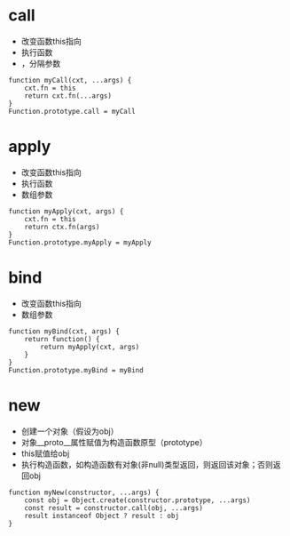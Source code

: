 # call
- 改变函数this指向
- 执行函数
- ，分隔参数
```
function myCall(cxt, ...args) {
    cxt.fn = this
    return cxt.fn(...args)
}
Function.prototype.call = myCall 
```

# apply
- 改变函数this指向
- 执行函数
- 数组参数
```
function myApply(cxt, args) {
    cxt.fn = this
    return ctx.fn(args)
}
Function.prototype.myApply = myApply
```

# bind
- 改变函数this指向
- 数组参数
```
function myBind(cxt, args) {
    return function() {
        return myApply(cxt, args)
    }
}
Function.prototype.myBind = myBind
```

# new
- 创建一个对象（假设为obj）
- 对象__proto__属性赋值为构造函数原型（prototype）
- this赋值给obj
- 执行构造函数，如构造函数有对象(非null)类型返回，则返回该对象；否则返回obj
```
function myNew(constructor, ...args) {
    const obj = Object.create(constructor.prototype, ...args)
    const result = constructor.call(obj, ...args)
    result instanceof Object ? result : obj
}
```
